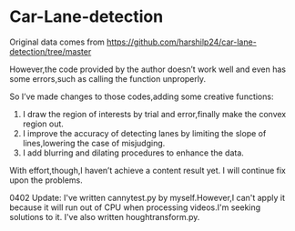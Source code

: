 # Car-Lane-detection


Original data comes from https://github.com/harshilp24/car-lane-detection/tree/master


However,the code provided by the author doesn’t work well and even has some errors,such as calling the function unproperly.

So I’ve made changes to those codes,adding some creative functions:

1. I draw the region of interests by trial and error,finally make the convex region out.
2. I improve the accuracy of detecting lanes by limiting the slope of lines,lowering the case of misjudging.
3. I add blurring and dilating procedures to enhance the data.

With effort,though,I haven’t achieve a content result yet. I will continue fix upon the problems.

0402 Update: I've written cannytest.py by myself.However,I can't apply it because it will run out of CPU when processing videos.I'm seeking solutions to it.
              I've also written houghtransform.py.
 

